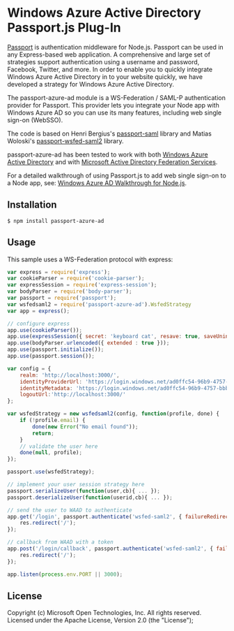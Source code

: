 # Windows Azure Active Directory Passport.js Plug-In

[Passport](http://passportjs.org/) is authentication middleware for Node.js. Passport can be used in any Express-based web application. A comprehensive and large set of strategies support authentication using a username and password, Facebook, Twitter, and more. In order to enable you to quickly integrate Windows Azure Active Directory in to your website quickly, we have developed a strategy for Windows Azure Active Directory.

The passport-azure-ad module is a WS-Federation / SAML-P authentication provider for Passport. This provider lets you integrate your Node app with Windows Azure AD so you can use its many features, including web single sign-on (WebSSO). 


The code is based on Henri Bergius's [passport-saml](https://github.com/bergie/passport-saml) library and Matias Woloski's [passport-wsfed-saml2](https://github.com/auth0/passport-wsfed-saml2) library.

passport-azure-ad has been tested to work with both [Windows Azure Active Directory](https://www.windowsazure.com/en-us/home/features/identity/) and with [Microsoft Active Directory Federation Services](http://en.wikipedia.org/wiki/Active_Directory_Federation_Services).

For a detailed walkthrough of using Passport.js to add web single sign-on to a Node app, see: [Windows Azure AD Walkthrough for Node.js](https://github.com/MSOpenTech/AzureAD-Node-Sample/wiki).

## Installation

```
$ npm install passport-azure-ad
```

## Usage

This sample uses a WS-Federation protocol with express:

```javascript
var express = require('express');
var cookieParser = require('cookie-parser');
var expressSession = require('express-session');
var bodyParser = require('body-parser');
var passport = require('passport');
var wsfedsaml2 = require('passport-azure-ad').WsfedStrategy
var app = express();

// configure express
app.use(cookieParser());
app.use(expressSession({ secret: 'keyboard cat', resave: true, saveUninitialized: false }));
app.use(bodyParser.urlencoded({ extended : true }));
app.use(passport.initialize());
app.use(passport.session());

var config = {
	realm: 'http://localhost:3000/',
	identityProviderUrl: 'https://login.windows.net/ad0ffc54-96b9-4757-bbb0-fcc293e2f4aa/wsfed',
	identityMetadata: 'https://login.windows.net/ad0ffc54-96b9-4757-bbb0-fcc293e2f4aa/federationmetadata/2007-06/federationmetadata.xml'
	logoutUrl:'http://localhost:3000/'
};

var wsfedStrategy = new wsfedsaml2(config, function(profile, done) {
    if (!profile.email) {
        done(new Error("No email found"));
        return;
    }
    // validate the user here
    done(null, profile);
});

passport.use(wsfedStrategy);

// implement your user session strategy here
passport.serializeUser(function(user,cb){ ... });
passport.deserializeUser(function(userid,cb){ ... });

// send the user to WAAD to authenticate	
app.get('/login', passport.authenticate('wsfed-saml2', { failureRedirect: '/', failureFlash: true }), function(req, res) {
    res.redirect('/');
});

// callback from WAAD with a token
app.post('/login/callback', passport.authenticate('wsfed-saml2', { failureRedirect: '/', failureFlash: true }), function(req, res) {
    res.redirect('/');
});

app.listen(process.env.PORT || 3000);
```

## License
Copyright (c) Microsoft Open Technologies, Inc.  All rights reserved. Licensed under the Apache License, Version 2.0 (the "License"); 
